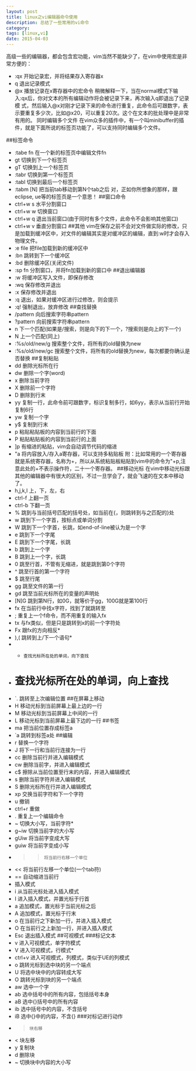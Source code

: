 ```yaml
---
layout: post
title: linux之vi编辑器命令使用
description: 总结了一些常用的vi命令
category: 
tags: [linux,vi]
date: 2015-04-03
---
```

高级一些的编辑器，都会包含宏功能，vim当然不能缺少了，在vim中使用宏是非常方便的：
*    :qx     开始记录宏，并将结果存入寄存器x
*    q     退出记录模式
*    @x     播放记录在x寄存器中的宏命令
稍微解释一下，当在normal模式下输入:qx后，你对文本的所有编辑动作将会被记录下来，再次输入q即退出了记录模
式，然后输入@x对刚才记录下来的命令进行重复，此命令后可跟数字，表示要重复多少次，比如@x20，可以重复20次。这个在文本的批处理中是非常有用的。
同时编辑多个文件
在vim众多的插件中，有一个叫minibuffer的插件，就是下面所说的标签页功能了，可以支持同时编辑多个文件。
<!-- more -->
##标签命令
*   :tabe fn     在一个新的标签页中编辑文件fn
*   gt     切换到下一个标签页
*   gT     切换到上一个标签页
*   :tabr     切换到第一个标签页
*   :tabl     切换到最后一个标签页
*   :tabm [N]     把当前tab移动到第N个tab之后
对，正如你所想象的那样，跟eclipse, ue等的标签页是一个意思！
##窗口命令
*   ctrl+w s     水平分割窗口
*   ctrl+w w     切换窗口
*   ctrl+w q     退出当前窗口(由于同时有多个文件，此命令不会影响其他窗口)
*   ctrl+w v     垂直分割窗口
##其他
vim在保存之前不会对文件做实际的修改，只是加载到缓冲区中，对文件的编辑其实是对缓冲区的编辑，直到:w时才会存入物理文件。
*   :e file     把file加载到新的缓冲区中
*   :bn     跳转到下一个缓冲区
*   :bd     删除缓冲区(关闭文件)
*   :sp fn     分割窗口，并将fn加载到新的窗口中
##退出编辑器
*   :w     将缓冲区写入文件，即保存修改
*   :wq     保存修改并退出
*   :x     保存修改并退出
*   :q     退出，如果对缓冲区进行过修改，则会提示
*   :q!     强制退出，放弃修改
##查找替换
*   /pattern     向后搜索字符串pattern
*   ?pattern     向前搜索字符串pattern
*   n     下一个匹配(如果是/搜索，则是向下的下一个，?搜索则是向上的下一个)
*   N     上一个匹配(同上)
*   :%s/old/new/g     搜索整个文件，将所有的old替换为new
*   :%s/old/new/gc     搜索整个文件，将所有的old替换为new，每次都要你确认是否替换
##复制粘贴
*   dd     删除光标所在行
*   dw     删除一个字(word)
*   x     删除当前字符
*   X     删除前一个字符
*   D     删除到行末
*   yy     复制一行，此命令前可跟数字，标识复制多行，如6yy，表示从当前行开始复制6行
*   yw     复制一个字
*   y$     复制到行末
*   p     粘贴粘贴板的内容到当前行的下面
*   P     粘贴粘贴板的内容到当前行的上面
*   ]p     有缩进的粘贴，vim会自动调节代码的缩进
*   "a     将内容放入/存入a寄存器，可以支持多粘贴板
附：比如常用的一个寄存器就是系统寄存器，名称为+，所以从系统粘贴板粘贴到vim中的命令为"+p,注意此处的+不表示操作符，二十一个寄存器。
##移动光标
在vim中移动光标跟其他的编辑器中有很大的区别，不过一旦学会了，就会飞速的在文本中移动了。
*   h,j,k,l     上，下，左，右
*   ctrl-f     上翻一页
*   ctrl-b     下翻一页
*   %     跳到与当前括号匹配的括号处，如当前在{，则跳转到与之匹配的}处
*   w     跳到下一个字首，按标点或单词分割
*   W     跳到下一个字首，长跳，如end-of-line被认为是一个字
*   e     跳到下一个字尾
*   E     跳到下一个字尾，长跳
*   b     跳到上一个字
*   B     跳到上一个字，长跳
*   0     跳至行首，不管有无缩进，就是跳到第0个字符
*   ^     跳至行首的第一个字符
*   $     跳至行尾
*   gg     跳至文件的第一行
*   gd     跳至当前光标所在的变量的声明处
*   [N]G     跳到第N行，如0G，就等价于gg，100G就是第100行
*   fx     在当前行中找x字符，找到了就跳转至
*   ;     重复上一个f命令，而不用重复的输入fx
*   tx     与fx类似，但是只是跳转到x的前一个字符处
*   Fx     跟fx的方向相反*   
*   ),(     跳转到上/下一个语句*   
*   *     查找光标所在处的单词，向下查找
*   #     查找光标所在处的单词，向上查找
*   `.     跳转至上次编辑位置
##在屏幕上移动
*   H     移动光标到当前屏幕上最上边的一行
*   M     移动光标到当前屏幕上中间的一行
*   L     移动光标到当前屏幕上最下边的一行
##书签
*   ma     把当前位置存成标签a
*   `a     跳转到标签a处
##编辑
*   r     替换一个字符
*   J     将下一行和当前行连接为一行
*   cc     删除当前行并进入编辑模式
*   cw     删除当前字，并进入编辑模式
*   c$     擦除从当前位置至行末的内容，并进入编辑模式
*   s     删除当前字符并进入编辑模式
*   S     删除光标所在行并进入编辑模式
*   xp     交换当前字符和下一个字符
*   u     撤销
*   ctrl+r     重做
*   .     重复上一个编辑命令
*   ~     切换大小写，当前字符*   
*   g~iw     切换当前字的大小写
*   gUiw     将当前字变成大写
*   guiw     将当前字变成小写
*   >>     将当前行右移一个单位
*   <<     将当前行左移一个单位(一个tab符)
*   ==     自动缩进当前行
*   插入模式
*   i     从当前光标处进入插入模式
*   I     进入插入模式，并置光标于行首
*   a     追加模式，置光标于当前光标之后
*   A     追加模式，置光标于行末
*   o     在当前行之下新加一行，并进入插入模式
*   O     在当前行之上新加一行，并进入插入模式
*   Esc     退出插入模式
##可视模式
###标记文本
*   v     进入可视模式，单字符模式
*   V     进入可视模式，行模式*   
*   ctrl+v     进入可视模式，列模式，类似于UE的列模式
*   o     跳转光标到选中块的另一个端点
*   U     将选中块中的内容转成大写
*   O     跳转光标到块的另一个端点
*   aw     选中一个字
*   ab     选中括号中的所有内容，包括括号本身
*   aB     选中{}括号中的所有内容
*   ib     选中括号中的内容，不含括号
*   iB     选中{}中的内容，不含{}
###对标记进行动作
*   >     块右移
*   <     块左移
*   y     复制块
*   d     删除块
*   ~     切换块中内容的大小写
